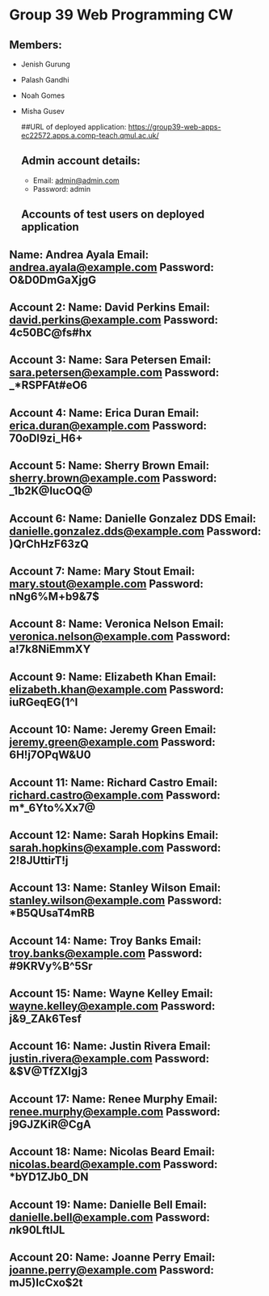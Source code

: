 # Group 39 Web Programming CW
## Members:
- Jenish Gurung

- Palash Gandhi

- Noah Gomes

- Misha Gusev

  ##URL of deployed application:
  https://group39-web-apps-ec22572.apps.a.comp-teach.qmul.ac.uk/

  ## Admin account details:
  - Email: admin@admin.com
  - Password: admin
 
  ## Accounts of test users on deployed application

Name: Andrea Ayala
Email: andrea.ayala@example.com
Password: O&D0DmGaXjgG
----------------------------------------
Account 2:
Name: David Perkins
Email: david.perkins@example.com
Password: 4c50BC@fs#hx
----------------------------------------
Account 3:
Name: Sara Petersen
Email: sara.petersen@example.com
Password: _*RSPFAt#eO6
----------------------------------------
Account 4:
Name: Erica Duran
Email: erica.duran@example.com
Password: 70oDI9zi_H6+
----------------------------------------
Account 5:
Name: Sherry Brown
Email: sherry.brown@example.com
Password: _1b2K@IucOQ@
----------------------------------------
Account 6:
Name: Danielle Gonzalez DDS
Email: danielle.gonzalez.dds@example.com
Password: )QrChHzF63zQ
----------------------------------------
Account 7:
Name: Mary Stout
Email: mary.stout@example.com
Password: nNg6%M+b9&7$
----------------------------------------
Account 8:
Name: Veronica Nelson
Email: veronica.nelson@example.com
Password: a!7k8NiEmmXY
----------------------------------------
Account 9:
Name: Elizabeth Khan
Email: elizabeth.khan@example.com
Password: iuRGeqEG(1^I
----------------------------------------
Account 10:
Name: Jeremy Green
Email: jeremy.green@example.com
Password: 6H!j7OPqW&U0
----------------------------------------
Account 11:
Name: Richard Castro
Email: richard.castro@example.com
Password: m*_6Yto%Xx7@
----------------------------------------
Account 12:
Name: Sarah Hopkins
Email: sarah.hopkins@example.com
Password: 2!8JUttirT!j
----------------------------------------
Account 13:
Name: Stanley Wilson
Email: stanley.wilson@example.com
Password: *B5QUsaT4mRB
----------------------------------------
Account 14:
Name: Troy Banks
Email: troy.banks@example.com
Password: #9KRVy%B^5Sr
----------------------------------------
Account 15:
Name: Wayne Kelley
Email: wayne.kelley@example.com
Password: j&9_ZAk6Tesf
----------------------------------------
Account 16:
Name: Justin Rivera
Email: justin.rivera@example.com
Password: &$V@TfZXlgj3
----------------------------------------
Account 17:
Name: Renee Murphy
Email: renee.murphy@example.com
Password: j9GJZKiR@CgA
----------------------------------------
Account 18:
Name: Nicolas Beard
Email: nicolas.beard@example.com
Password: *bYD1ZJb0_DN
----------------------------------------
Account 19:
Name: Danielle Bell
Email: danielle.bell@example.com
Password: $n$k90LftlJL
----------------------------------------
Account 20:
Name: Joanne Perry
Email: joanne.perry@example.com
Password: mJ5)IcCxo$2t
----------------------------------------

